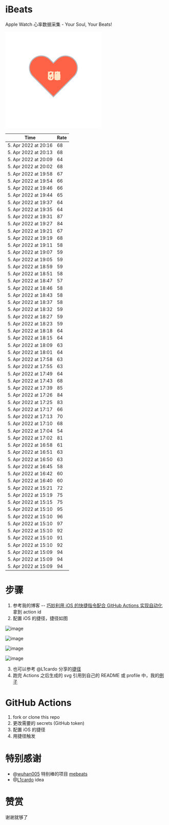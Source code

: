 # iBeats
Apple Watch 心率数据采集 - Your Soul, Your Beats!

![](./files/heart.svg)

<!--START_SECTION:my_heart_rate-->
| Time | Rate | 
 | ---- | ---- | 
| 5. Apr 2022 at 20:16 | 68 |
| 5. Apr 2022 at 20:13 | 68 |
| 5. Apr 2022 at 20:09 | 64 |
| 5. Apr 2022 at 20:02 | 68 |
| 5. Apr 2022 at 19:58 | 67 |
| 5. Apr 2022 at 19:54 | 66 |
| 5. Apr 2022 at 19:46 | 66 |
| 5. Apr 2022 at 19:44 | 65 |
| 5. Apr 2022 at 19:37 | 64 |
| 5. Apr 2022 at 19:35 | 64 |
| 5. Apr 2022 at 19:31 | 87 |
| 5. Apr 2022 at 19:27 | 84 |
| 5. Apr 2022 at 19:21 | 67 |
| 5. Apr 2022 at 19:19 | 68 |
| 5. Apr 2022 at 19:11 | 58 |
| 5. Apr 2022 at 19:07 | 59 |
| 5. Apr 2022 at 19:05 | 59 |
| 5. Apr 2022 at 18:59 | 59 |
| 5. Apr 2022 at 18:51 | 58 |
| 5. Apr 2022 at 18:47 | 57 |
| 5. Apr 2022 at 18:46 | 58 |
| 5. Apr 2022 at 18:43 | 58 |
| 5. Apr 2022 at 18:37 | 58 |
| 5. Apr 2022 at 18:32 | 59 |
| 5. Apr 2022 at 18:27 | 59 |
| 5. Apr 2022 at 18:23 | 59 |
| 5. Apr 2022 at 18:18 | 64 |
| 5. Apr 2022 at 18:15 | 64 |
| 5. Apr 2022 at 18:09 | 63 |
| 5. Apr 2022 at 18:01 | 64 |
| 5. Apr 2022 at 17:58 | 63 |
| 5. Apr 2022 at 17:55 | 63 |
| 5. Apr 2022 at 17:49 | 64 |
| 5. Apr 2022 at 17:43 | 68 |
| 5. Apr 2022 at 17:39 | 85 |
| 5. Apr 2022 at 17:26 | 84 |
| 5. Apr 2022 at 17:25 | 83 |
| 5. Apr 2022 at 17:17 | 66 |
| 5. Apr 2022 at 17:13 | 70 |
| 5. Apr 2022 at 17:10 | 68 |
| 5. Apr 2022 at 17:04 | 54 |
| 5. Apr 2022 at 17:02 | 81 |
| 5. Apr 2022 at 16:58 | 61 |
| 5. Apr 2022 at 16:51 | 63 |
| 5. Apr 2022 at 16:50 | 63 |
| 5. Apr 2022 at 16:45 | 58 |
| 5. Apr 2022 at 16:42 | 60 |
| 5. Apr 2022 at 16:40 | 60 |
| 5. Apr 2022 at 15:21 | 72 |
| 5. Apr 2022 at 15:19 | 75 |
| 5. Apr 2022 at 15:15 | 75 |
| 5. Apr 2022 at 15:10 | 95 |
| 5. Apr 2022 at 15:10 | 96 |
| 5. Apr 2022 at 15:10 | 97 |
| 5. Apr 2022 at 15:10 | 92 |
| 5. Apr 2022 at 15:10 | 91 |
| 5. Apr 2022 at 15:10 | 92 |
| 5. Apr 2022 at 15:09 | 94 |
| 5. Apr 2022 at 15:09 | 94 |
| 5. Apr 2022 at 15:09 | 94 |

<!--END_SECTION:my_heart_rate-->

# 步骤
1. 参考我的博客 -- [巧妙利用 iOS 的快捷指令配合 GitHub Actions 实现自动化](https://github.com/yihong0618/gitblog/issues/198) 拿到 action id
2. 配置 iOS 的捷径，捷径如图

![image](https://user-images.githubusercontent.com/15976103/122154218-0db0b480-ce97-11eb-93bb-5aec07c558dc.png)

![image](https://user-images.githubusercontent.com/15976103/122154236-186b4980-ce97-11eb-8e4b-70551a0391ae.png)

![image](https://user-images.githubusercontent.com/15976103/122154268-2d47dd00-ce97-11eb-902e-3acf292265a9.png)

![image](https://user-images.githubusercontent.com/15976103/122174055-fa144680-ceb4-11eb-9be2-3eb83cd516f7.png)

3. 也可以参考 @L1cardo 分享的[捷径](https://www.icloud.com/shortcuts/6ab6047b459c41ad822ad6b94b1c03d4)
4. 跑完 Actions 之后生成的 svg 引用到自己的 README 或 profile 中，我的[例子](https://github.com/yihong0618) 

# GitHub Actions

1. fork or clone this repo
2. 更改需要的 secrets (GitHub token)
3. 配置 iOS 的捷径
4. 用捷径触发

# 特别感谢
- @[wuhan005](https://github.com/wuhan005) 特别棒的项目 [mebeats](https://github.com/wuhan005/mebeats)
- @[L1cardo](https://github.com/L1cardo) idea

# 赞赏
谢谢就够了
